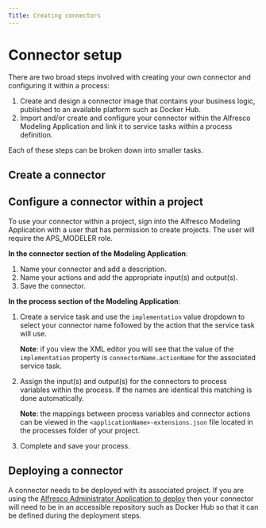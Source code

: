 ```yaml
---
Title: Creating connectors
---
```


# Connector setup
There are two broad steps involved with creating your own connector and configuring it within a process:

1. Create and design a connector image that contains your business logic, published to an available platform such as Docker Hub. 
2. Import and/or create and configure your connector within the Alfresco Modeling Application and link it to service tasks within a process definition. 

Each of these steps can be broken down into smaller tasks. 

## Create a connector


## Configure a connector within a project
To use your connector within a project, sign into the Alfresco Modeling Application with a user that has permission to create projects. The user will require the APS_MODELER role. 

**In the connector section of the Modeling Application**: 

1. Name your connector and add a description.
2. Name your actions and add the appropriate input(s) and output(s).
3. Save the connector.

**In the process section of the Modeling Application**:

1. Create a service task and use the `implementation` value dropdown to select your connector name followed by the action that the service task will use.

	**Note**: if you view the XML editor you will see that the value of the `implementation` 	property is `connectorName.actionName` for the associated service task.

2. Assign the input(s) and output(s) for the connectors to process variables within the process. If the names are identical this matching is done automatically. 

	**Note**: the mappings between process variables and connector actions can be viewed in 	the `<applicationName>-extensions.json` file located in the processes folder of your 	project.

3. Complete and save your process. 

## Deploying a connector
A connector needs to be deployed with its associated project. If you are using the [Alfresco Administrator Application to deploy](../../administrator/admin-deploy.md) then your connector will need to be in an accessible repository such as Docker Hub so that it can be defined during the deployment steps. 